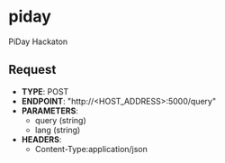 # piday
PiDay Hackaton


## Request

- **TYPE**: POST
- **ENDPOINT**: "http://<HOST_ADDRESS>:5000/query"
- **PARAMETERS**:
  - query (string)
  - lang (string)
- **HEADERS**:
  - Content-Type:application/json   
